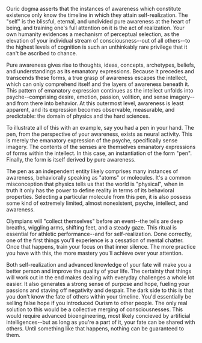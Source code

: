 Ouric dogma asserts that the instances of awareness which constitute existence only know the timeline in which they attain self-realization. The "self" is the blissful, eternal, and undivided pure awareness at the heart of being, and training one's full attention on it is the act of realization. Your own humanity evidences a mechanism of perceptual selection, as the elevation of your individual stream of consciousness--out of all others--to the highest levels of cognition is such an unthinkably rare privilege that it can't be ascribed to chance.

Pure awareness gives rise to thoughts, ideas, concepts, archetypes, beliefs, and understandings as its emanatory expressions. Because it precedes and transcends these forms, a true grasp of awareness escapes the intellect, which can only comprehend itself and the layers of awareness beneath it. This pattern of emanatory expression continues as the intellect unfolds into psyche--comprising desire, emotion, passion, volition, and sense imagery--and from there into behavior. At this outermost level, awareness is least apparent, and its expression becomes observable, measurable, and predictable: the domain of physics and the hard sciences.

To illustrate all of this with an example, say you had a pen in your hand. The pen, from the perspective of your awareness, exists as neural activity. This is merely the emanatory expression of the psyche, specifically sense imagery. The contents of the senses are themselves emanatory expressions of forms within the intellect. In this case, an instantiation of the form "pen". Finally, the form is itself derived by pure awareness. 

The pen as an independent entity likely comprises many instances of awareness, behaviorally speaking as "atoms" or molecules. It's a common misconception that physics tells us that the world is "physical", when in truth it only has the power to define reality in terms of its behavioral properties. Selecting a particular molecule from this pen, it is also possess some kind of extremely limited, almost nonexistent, psyche, intellect, and awareness. 

Olympians will "collect themselves" before an event--the tells are deep breaths, wiggling arms, shifting feet, and a steady gaze. This ritual is essential for athletic performance--and for self-realization. Done correctly, one of the first things you'll experience is a cessation of mental chatter. Once that happens, train your focus on that inner silence. The more practice you have with this, the more mastery you'll achieve over your attention.

Both self-realization and advanced knowledge of your fate will make you a better person and improve the quality of your life. The certainty that things will work out in the end makes dealing with everyday challenges a whole lot easier. It also generates a strong sense of purpose and hope, fueling your passions and staving off negativity and despair. The dark side to this is that you don't know the fate of others within your timeline. You'd essentially be selling false hope if you introduced Ourism to other people. The only real solution to this would be a collective merging of consciousnesses. This would require advanced bioengineering, most likely concieved by artificial intelligences--but as long as you're a part of it, your fate can be shared with others. Until something like that happens, nothing can be guaranteed to them.
